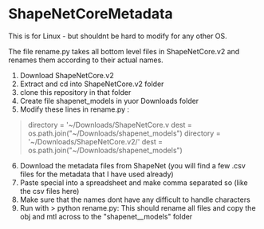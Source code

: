 # ShapeNetCoreMetadata

This is for Linux - but shouldnt be hard to modify for any other OS. 

The file rename.py takes all bottom level files in ShapeNetCore.v2 and renames them according to their actual names. 

1. Download ShapeNetCore.v2
2. Extract and cd into ShapeNetCore.v2 folder
3. clone this repository in that folder
4. Create file shapenet_models in yuor Downloads folder
4. Modify these lines in rename.py :
> directory = '~/Downloads/ShapeNetCore.v
dest = os.path.join("~/Downloads/shapenet_models")
> directory = '~/Downloads/ShapeNetCore.v2/'
dest = os.path.join("~/Downloads/shapenet_models")
6. Download the metadata files from ShapeNet (you will find a few .csv files for the metadata that I have used already)
7. Paste special into a spreadsheet and make comma separated so (like the csv files here) 
8. Make sure that the names dont have any difficult to handle characters
9. Run with > python rename.py: This should rename all files and copy the obj and mtl across to the "shapenet__models" folder


